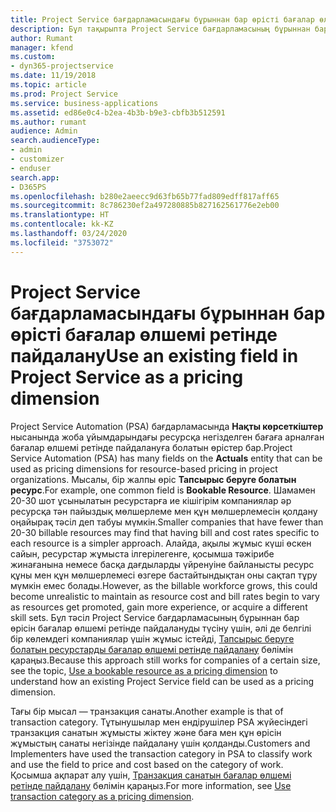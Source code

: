 ```yaml
---
title: Project Service бағдарламасындағы бұрыннан бар өрісті бағалар өлшемі ретінде пайдалану
description: Бұл тақырыпта Project Service бағдарламасының бұрыннан бар өрістерін бағалар өлшемі ретінде пайдалану туралы ақпарат берілген.
author: Rumant
manager: kfend
ms.custom:
- dyn365-projectservice
ms.date: 11/19/2018
ms.topic: article
ms.prod: Project Service
ms.service: business-applications
ms.assetid: ed86e0c4-b2ea-4b3b-b9e3-cbfb3b512591
ms.author: rumant
audience: Admin
search.audienceType:
- admin
- customizer
- enduser
search.app:
- D365PS
ms.openlocfilehash: b280e2aeecc9d63fb65b77fad809edff817aff65
ms.sourcegitcommit: 8c786230ef2a497280885b827162561776e2eb00
ms.translationtype: HT
ms.contentlocale: kk-KZ
ms.lasthandoff: 03/24/2020
ms.locfileid: "3753072"
---
```

# <a name="use-an-existing-field-in-project-service-as-a-pricing-dimension"></a><span data-ttu-id="0324f-103">Project Service бағдарламасындағы бұрыннан бар өрісті бағалар өлшемі ретінде пайдалану</span><span class="sxs-lookup"><span data-stu-id="0324f-103">Use an existing field in Project Service as a pricing dimension</span></span>

<span data-ttu-id="0324f-104">Project Service Automation (PSA) бағдарламасында **Нақты көрсеткіштер** нысанында жоба ұйымдарындағы ресурсқа негізделген бағаға арналған бағалар өлшемі ретінде пайдалануға болатын өрістер бар.</span><span class="sxs-lookup"><span data-stu-id="0324f-104">Project Service Automation (PSA) has many fields on the **Actuals** entity that can be used as pricing dimensions for resource-based pricing in project organizations.</span></span> <span data-ttu-id="0324f-105">Мысалы, бір жалпы өріс **Тапсырыс беруге болатын ресурс**.</span><span class="sxs-lookup"><span data-stu-id="0324f-105">For example, one common field is **Bookable Resource**.</span></span> <span data-ttu-id="0324f-106">Шамамен 20-30 шот ұсынылатын ресурстарға ие кішігірім компаниялар әр ресурсқа тән пайыздық мөлшерлеме мен құн мөлшерлемесін қолдану оңайырақ тәсіл деп табуы мүмкін.</span><span class="sxs-lookup"><span data-stu-id="0324f-106">Smaller companies that have fewer than 20-30 billable resources may find that having bill and cost rates specific to each resource is a simpler approach.</span></span> <span data-ttu-id="0324f-107">Алайда, ақылы жұмыс күші өскен сайын, ресурстар жұмыста ілгерілегенге, қосымша тәжірибе жинағанына немесе басқа дағдыларды үйренуіне байланысты ресурс құны мен құн мөлшерлемесі өзгере бастайтындықтан оны сақтап тұру мүмкін емес болады.</span><span class="sxs-lookup"><span data-stu-id="0324f-107">However, as the billable workforce grows, this could become unrealistic to maintain as resource cost and bill rates begin to vary as resources get promoted, gain more experience, or acquire a different skill sets.</span></span> <span data-ttu-id="0324f-108">Бұл тәсіл Project Service бағдарламасының бұрыннан бар өрісін бағалар өлшемі ретінде пайдалануды түсіну үшін, әлі де белгілі бір көлемдегі компаниялар үшін жұмыс істейді, [Тапсырыс беруге болатын ресурстарды бағалар өлшемі ретінде пайдалану](bookable-resource-pricing-dimension.md) бөлімін қараңыз.</span><span class="sxs-lookup"><span data-stu-id="0324f-108">Because this approach still works for companies of a certain size, see the topic, [Use a bookable resource as a pricing dimension](bookable-resource-pricing-dimension.md) to understand how an existing Project Service field can be used as a pricing dimension.</span></span>

<span data-ttu-id="0324f-109">Тағы бір мысал — транзакция санаты.</span><span class="sxs-lookup"><span data-stu-id="0324f-109">Another example is that of transaction category.</span></span> <span data-ttu-id="0324f-110">Тұтынушылар мен ендірушілер PSA жүйесіндегі транзакция санатын жұмысты жіктеу және баға мен құн өрісін жұмыстың санаты негізінде пайдалану үшін қолданды.</span><span class="sxs-lookup"><span data-stu-id="0324f-110">Customers and Implementers have used the transaction category in PSA to classify work and use the field to price and cost based on the category of work.</span></span> <span data-ttu-id="0324f-111">Қосымша ақпарат алу үшін, [Транзакция санатын бағалар өлшемі ретінде пайдалану](transaction-category-pricing-dimension.md) бөлімін қараңыз.</span><span class="sxs-lookup"><span data-stu-id="0324f-111">For more information, see [Use transaction category as a pricing dimension](transaction-category-pricing-dimension.md).</span></span>
